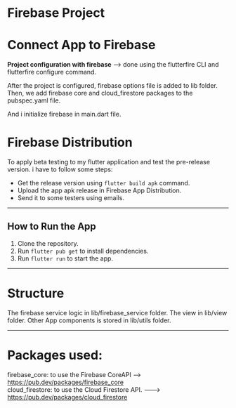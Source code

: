 # Firebase Project

# Connect App to Firebase

**Project configuration with firebase** --> done using the flutterfire CLI and flutterfire configure
command.

After the project is configured, firebase options file is added to lib folder.
Then, we add firebase core and cloud_firestore packages to the pubspec.yaml file.

And i initialize firebase in main.dart file.

#  Firebase Distribution
To apply beta testing to my flutter application and test the pre-release version. i have to follow some steps:

- Get the release version using `flutter build apk` command.
- Upload the app apk release in Firebase App Distribution.
- Send it to some testers using emails. 

-------------------------
## How to Run the App

1. Clone the repository.
2. Run `flutter pub get` to install dependencies.
3. Run `flutter run` to start the app.

----------------

# Structure
The firebase service logic in lib/firebase_service folder.
The view in lib/view folder.
Other App components is stored in lib/utils folder.

---------------------------------------

# Packages used:

firebase_core: to use the Firebase CoreAPI --> https://pub.dev/packages/firebase_core                                                                                             
cloud_firestore: to use the Cloud Firestore API. ---> https://pub.dev/packages/cloud_firestore
